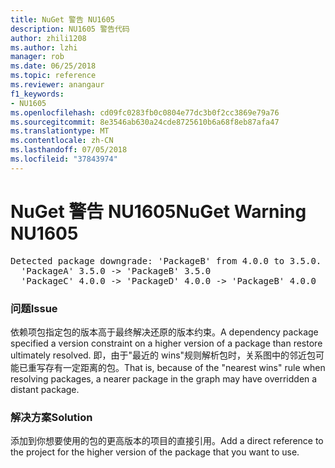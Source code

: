 ```yaml
---
title: NuGet 警告 NU1605
description: NU1605 警告代码
author: zhili1208
ms.author: lzhi
manager: rob
ms.date: 06/25/2018
ms.topic: reference
ms.reviewer: anangaur
f1_keywords:
- NU1605
ms.openlocfilehash: cd09fc0283fb0c0804e77dc3b0f2cc3869e79a76
ms.sourcegitcommit: 8e3546ab630a24cde8725610b6a68f8eb87afa47
ms.translationtype: MT
ms.contentlocale: zh-CN
ms.lasthandoff: 07/05/2018
ms.locfileid: "37843974"
---
```

# <a name="nuget-warning-nu1605"></a><span data-ttu-id="d9c59-103">NuGet 警告 NU1605</span><span class="sxs-lookup"><span data-stu-id="d9c59-103">NuGet Warning NU1605</span></span>

<pre>Detected package downgrade: 'PackageB' from 4.0.0 to 3.5.0. Reference the package directly from the project to select a different version.<br/>  'PackageA' 3.5.0 -> 'PackageB' 3.5.0<br/>  'PackageC' 4.0.0 -> 'PackageD' 4.0.0 -> 'PackageB' 4.0.0</pre>

### <a name="issue"></a><span data-ttu-id="d9c59-104">问题</span><span class="sxs-lookup"><span data-stu-id="d9c59-104">Issue</span></span>
<span data-ttu-id="d9c59-105">依赖项包指定包的版本高于最终解决还原的版本约束。</span><span class="sxs-lookup"><span data-stu-id="d9c59-105">A dependency package specified a version constraint on a higher version of a package than restore ultimately resolved.</span></span> <span data-ttu-id="d9c59-106">即，由于"最近的 wins"规则解析包时，关系图中的邻近包可能已重写存有一定距离的包。</span><span class="sxs-lookup"><span data-stu-id="d9c59-106">That is, because of the "nearest wins" rule when resolving packages, a nearer package in the graph may have overridden a distant package.</span></span>

### <a name="solution"></a><span data-ttu-id="d9c59-107">解决方案</span><span class="sxs-lookup"><span data-stu-id="d9c59-107">Solution</span></span>
<span data-ttu-id="d9c59-108">添加到你想要使用的包的更高版本的项目的直接引用。</span><span class="sxs-lookup"><span data-stu-id="d9c59-108">Add a direct reference to the project for the higher version of the package that you want to use.</span></span>